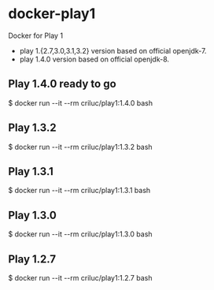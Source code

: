 docker-play1
============

Docker for Play 1
  - play 1.{2.7,3.0,3.1,3.2} version based on official openjdk-7.
  - play 1.4.0 version based on official openjdk-8.


Play 1.4.0 ready to go
-----------------------

$ docker run --it --rm criluc/play1:1.4.0 bash

Play 1.3.2
-----------------------

$ docker run --it --rm criluc/play1:1.3.2 bash

Play 1.3.1
-----------------------

$ docker run --it --rm criluc/play1:1.3.1 bash

Play 1.3.0
-----------------------

$ docker run --it --rm criluc/play1:1.3.0 bash

Play 1.2.7
-----------------------

$ docker run --it --rm criluc/play1:1.2.7 bash